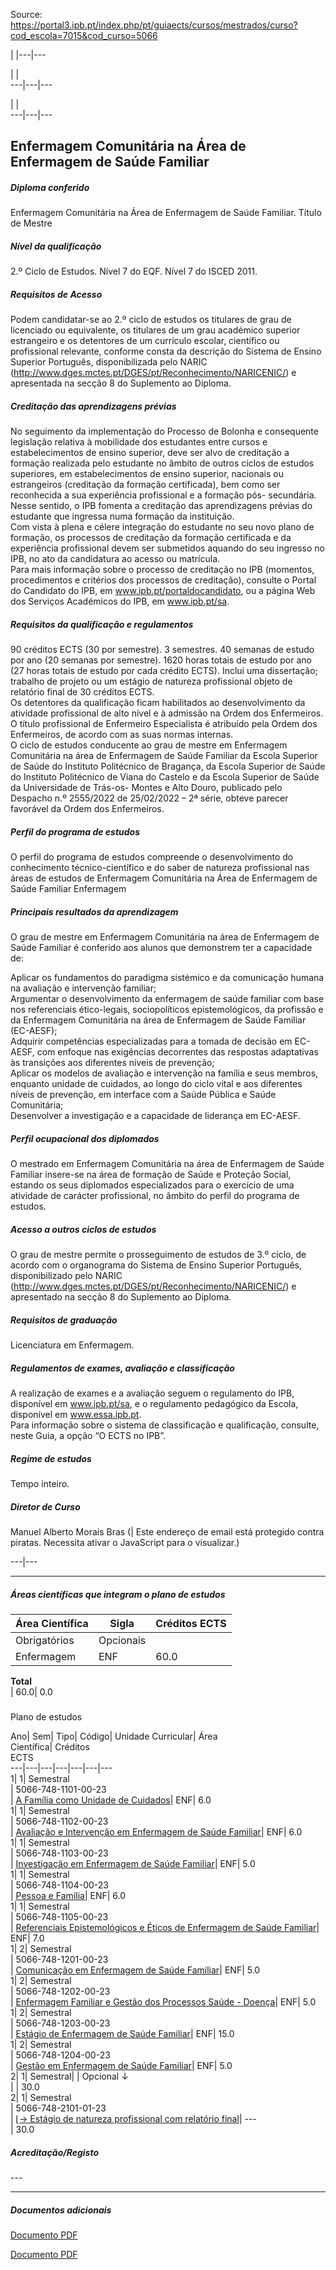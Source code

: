 Source: https://portal3.ipb.pt/index.php/pt/guiaects/cursos/mestrados/curso?cod_escola=7015&cod_curso=5066

| |---|---  
  
| |   
---|---|---  
  
| |   
---|---|---  
  
  

## Enfermagem Comunitária na Área de Enfermagem de Saúde Familiar

  

##### Diploma conferido

Enfermagem Comunitária na Área de Enfermagem de Saúde Familiar. Título de
Mestre  
  

##### Nível da qualificação

2.º Ciclo de Estudos. Nível 7 do EQF. Nível 7 do ISCED 2011.  
  

##### Requisitos de Acesso

Podem candidatar-se ao 2.º ciclo de estudos os titulares de grau de licenciado
ou equivalente, os titulares de um grau académico superior estrangeiro e os
detentores de um currículo escolar, científico ou profissional relevante,
conforme consta da descrição do Sistema de Ensino Superior Português,
disponibilizada pelo NARIC
(http://www.dges.mctes.pt/DGES/pt/Reconhecimento/NARICENIC/) e apresentada na
secção 8 do Suplemento ao Diploma.  
  

##### Creditação das aprendizagens prévias

No seguimento da implementação do Processo de Bolonha e consequente legislação
relativa à mobilidade dos estudantes entre cursos e estabelecimentos de ensino
superior, deve ser alvo de creditação a formação realizada pelo estudante no
âmbito de outros ciclos de estudos superiores, em estabelecimentos de ensino
superior, nacionais ou estrangeiros (creditação da formação certificada), bem
como ser reconhecida a sua experiência profissional e a formação pós-
secundária. Nesse sentido, o IPB fomenta a creditação das aprendizagens
prévias do estudante que ingressa numa formação da instituição.  
Com vista à plena e célere integração do estudante no seu novo plano de
formação, os processos de creditação da formação certificada e da experiência
profissional devem ser submetidos aquando do seu ingresso no IPB, no ato da
candidatura ao acesso ou matrícula.  
Para mais informação sobre o processo de creditação no IPB (momentos,
procedimentos e critérios dos processos de creditação), consulte o Portal do
Candidato do IPB, em www.ipb.pt/portaldocandidato, ou a página Web dos
Serviços Académicos do IPB, em www.ipb.pt/sa.  
  

##### Requisitos da qualificação e regulamentos

90 créditos ECTS (30 por semestre). 3 semestres. 40 semanas de estudo por ano
(20 semanas por semestre). 1620 horas totais de estudo por ano (27 horas
totais de estudo por cada crédito ECTS). Inclui uma dissertação; trabalho de
projeto ou um estágio de natureza profissional objeto de relatório final de 30
créditos ECTS.  
Os detentores da qualificação ficam habilitados ao desenvolvimento da
atividade profissional de alto nível e à admissão na Ordem dos Enfermeiros. O
título profissional de Enfermeiro Especialista é atribuído pela Ordem dos
Enfermeiros, de acordo com as suas normas internas.  
O ciclo de estudos conducente ao grau de mestre em Enfermagem Comunitária na
área de Enfermagem de Saúde Familiar da Escola Superior de Saúde do Instituto
Politécnico de Bragança, da Escola Superior de Saúde do Instituto Politécnico
de Viana do Castelo e da Escola Superior de Saúde da Universidade de Trás-os-
Montes e Alto Douro, publicado pelo Despacho n.º 2555/2022 de 25/02/2022 – 2ª
série, obteve parecer favorável da Ordem dos Enfermeiros.  
  

##### Perfil do programa de estudos

O perfil do programa de estudos compreende o desenvolvimento do conhecimento
técnico-científico e do saber de natureza profissional nas áreas de estudos de
Enfermagem Comunitária na Área de Enfermagem de Saúde Familiar Enfermagem  
  

##### Principais resultados da aprendizagem

O grau de mestre em Enfermagem Comunitária na área de Enfermagem de Saúde
Familiar é conferido aos alunos que demonstrem ter a capacidade de:  
  
Aplicar os fundamentos do paradigma sistémico e da comunicação humana na
avaliação e intervenção familiar;  
Argumentar o desenvolvimento da enfermagem de saúde familiar com base nos
referenciais ético-legais, sociopolíticos epistemológicos, da profissão e da
Enfermagem Comunitária na área de Enfermagem de Saúde Familiar (EC-AESF);  
Adquirir competências especializadas para a tomada de decisão em EC-AESF, com
enfoque nas exigências decorrentes das respostas adaptativas às transições aos
diferentes níveis de prevenção;  
Aplicar os modelos de avaliação e intervenção na família e seus membros,
enquanto unidade de cuidados, ao longo do ciclo vital e aos diferentes níveis
de prevenção, em interface com a Saúde Pública e Saúde Comunitária;  
Desenvolver a investigação e a capacidade de liderança em EC-AESF.  
  

##### Perfil ocupacional dos diplomados

O mestrado em Enfermagem Comunitária na área de Enfermagem de Saúde Familiar
insere-se na área de formação de Saúde e Proteção Social, estando os seus
diplomados especializados para o exercício de uma atividade de carácter
profissional, no âmbito do perfil do programa de estudos.  
  

##### Acesso a outros ciclos de estudos

O grau de mestre permite o prosseguimento de estudos de 3.º ciclo, de acordo
com o organograma do Sistema de Ensino Superior Português, disponibilizado
pelo NARIC (http://www.dges.mctes.pt/DGES/pt/Reconhecimento/NARICENIC/) e
apresentado na secção 8 do Suplemento ao Diploma.  
  

##### Requisitos de graduação

Licenciatura em Enfermagem.  
  

##### Regulamentos de exames, avaliação e classificação

A realização de exames e a avaliação seguem o regulamento do IPB, disponível
em www.ipb.pt/sa, e o regulamento pedagógico da Escola, disponível em
www.essa.ipb.pt.  
Para informação sobre o sistema de classificação e qualificação, consulte,
neste Guia, a opção “O ECTS no IPB”.  
  

##### Regime de estudos

Tempo inteiro.  
  

##### Diretor de Curso

Manuel Alberto Morais Bras (| Este endereço de email está protegido contra
piratas. Necessita ativar o JavaScript para o visualizar.)  
  
---|---  
  
* * *

  

##### Áreas científicas que integram o plano de estudos

Área Científica| Sigla| Créditos ECTS  
---|---|---  
Obrigatórios| Opcionais  
Enfermagem| ENF| 60.0| 30.0  
**Total**  
| 60.0| 0.0  
  
#####  
Plano de estudos

Ano| Sem| Tipo| Código| Unidade Curricular| Área  
Científica| Créditos  
ECTS  
---|---|---|---|---|---|---  
1| 1|  Semestral  
|  5066-748-1101-00-23  
| [A Família como Unidade de
Cuidados](https://guiaects.ipb.pt/GuiaEcts/PdfService?cod_escola=7015&cod_curso=5066&n_plano=748&n_disciplina=1101&n_opcao=0&ano_lect=2023&locale=1
"A Família como Unidade de Cuidados")| ENF| 6.0  
1| 1|  Semestral  
|  5066-748-1102-00-23  
| [Avaliação e Intervenção em Enfermagem de Saúde
Familiar](https://guiaects.ipb.pt/GuiaEcts/PdfService?cod_escola=7015&cod_curso=5066&n_plano=748&n_disciplina=1102&n_opcao=0&ano_lect=2023&locale=1
"Avaliação e Intervenção em Enfermagem de Saúde Familiar")| ENF| 6.0  
1| 1|  Semestral  
|  5066-748-1103-00-23  
| [Investigação em Enfermagem de Saúde
Familiar](https://guiaects.ipb.pt/GuiaEcts/PdfService?cod_escola=7015&cod_curso=5066&n_plano=748&n_disciplina=1103&n_opcao=0&ano_lect=2023&locale=1
"Investigação em Enfermagem de Saúde Familiar")| ENF| 5.0  
1| 1|  Semestral  
|  5066-748-1104-00-23  
| [Pessoa e
Família](https://guiaects.ipb.pt/GuiaEcts/PdfService?cod_escola=7015&cod_curso=5066&n_plano=748&n_disciplina=1104&n_opcao=0&ano_lect=2023&locale=1
"Pessoa e Família")| ENF| 6.0  
1| 1|  Semestral  
|  5066-748-1105-00-23  
| [Referenciais Epistemológicos e Éticos de Enfermagem de Saúde
Familiar](https://guiaects.ipb.pt/GuiaEcts/PdfService?cod_escola=7015&cod_curso=5066&n_plano=748&n_disciplina=1105&n_opcao=0&ano_lect=2023&locale=1
"Referenciais Epistemológicos e Éticos de Enfermagem de Saúde Familiar")| ENF|
7.0  
1| 2|  Semestral  
|  5066-748-1201-00-23  
| [Comunicação em Enfermagem de Saúde
Familiar](https://guiaects.ipb.pt/GuiaEcts/PdfService?cod_escola=7015&cod_curso=5066&n_plano=748&n_disciplina=1201&n_opcao=0&ano_lect=2023&locale=1
"Comunicação em Enfermagem de Saúde Familiar")| ENF| 5.0  
1| 2|  Semestral  
|  5066-748-1202-00-23  
| [Enfermagem Familiar e Gestão dos Processos Saúde -
Doença](https://guiaects.ipb.pt/GuiaEcts/PdfService?cod_escola=7015&cod_curso=5066&n_plano=748&n_disciplina=1202&n_opcao=0&ano_lect=2023&locale=1
"Enfermagem Familiar e Gestão dos Processos Saúde - Doença")| ENF| 5.0  
1| 2|  Semestral  
|  5066-748-1203-00-23  
| [Estágio de Enfermagem de Saúde
Familiar](https://guiaects.ipb.pt/GuiaEcts/PdfService?cod_escola=7015&cod_curso=5066&n_plano=748&n_disciplina=1203&n_opcao=0&ano_lect=2023&locale=1
"Estágio de Enfermagem de Saúde Familiar")| ENF| 15.0  
1| 2|  Semestral  
|  5066-748-1204-00-23  
| [Gestão em Enfermagem de Saúde
Familiar](https://guiaects.ipb.pt/GuiaEcts/PdfService?cod_escola=7015&cod_curso=5066&n_plano=748&n_disciplina=1204&n_opcao=0&ano_lect=2023&locale=1
"Gestão em Enfermagem de Saúde Familiar")| ENF| 5.0  
2| 1| Semestral| | Opcional ↓  
| | 30.0  
2| 1|  Semestral  
|  5066-748-2101-01-23  
| [ ⌊→ Estágio de natureza profissional com relatório
final](https://guiaects.ipb.pt/GuiaEcts/PdfService?cod_escola=7015&cod_curso=5066&n_plano=748&n_disciplina=2101&n_opcao=1&ano_lect=2023&locale=1
"Opcional")| \---  
| 30.0  
  

##### Acreditação/Registo

\---  

* * *

##### Documentos adicionais

[Documento
PDF](https://guiaects.ipb.pt/GuiaEcts/PdfCursoDownloadServlet?documentoId=1898)  

[Documento
PDF](https://guiaects.ipb.pt/GuiaEcts/PdfCursoDownloadServlet?documentoId=1899)  

  
  
  
